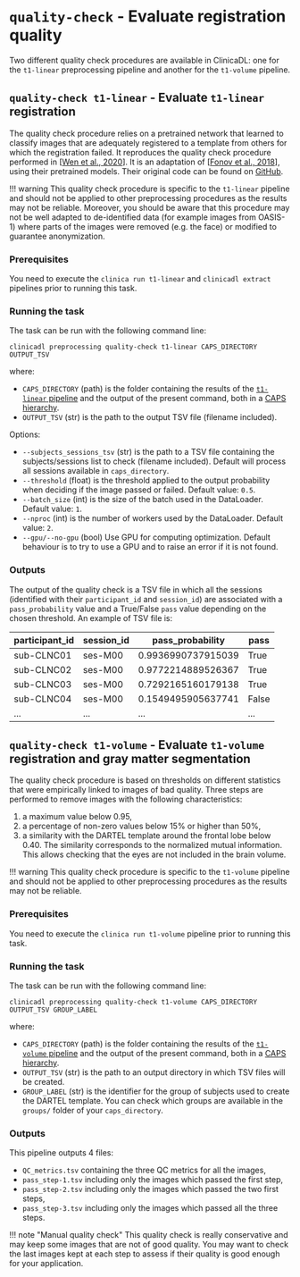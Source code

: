 # `quality-check` - Evaluate registration quality

Two different quality check procedures are available in ClinicaDL:
one for the `t1-linear` preprocessing pipeline and another for the `t1-volume` 
pipeline.


## `quality-check t1-linear` - Evaluate `t1-linear` registration

The quality check procedure relies on a pretrained network that learned to classify images 
that are adequately registered to a template from others for which the registration failed. 
It reproduces the quality check procedure performed in [[Wen et al., 2020](https://doi.org/10.1016/j.media.2020.101694)]. 
It is an adaptation of [[Fonov et al., 2018](https://www.biorxiv.org/content/10.1101/303487v1)], using their pretrained models. 
Their original code can be found on [GitHub](https://github.com/vfonov/deep-qc).

!!! warning
    This quality check procedure is specific to the `t1-linear` pipeline and should not be applied 
    to other preprocessing procedures as the results may not be reliable.
    Moreover, you should be aware that this procedure may not be well adapted to de-identified data 
    (for example images from OASIS-1) where parts of the images were removed (e.g. the face)
    or modified to guarantee anonymization.


### Prerequisites
You need to execute the `clinica run t1-linear` and `clinicadl extract` pipelines 
prior to running this task.

### Running the task
The task can be run with the following command line:
```
clinicadl preprocessing quality-check t1-linear CAPS_DIRECTORY OUTPUT_TSV
```
where:

- `CAPS_DIRECTORY` (path) is the folder containing the results of the [`t1-linear` pipeline](https://aramislab.paris.inria.fr/clinica/docs/public/latest/Pipelines/T1_Linear/) 
and the output of the present command, both in a [CAPS hierarchy](https://aramislab.paris.inria.fr/clinica/docs/public/latest/CAPS/Introduction/).
- `OUTPUT_TSV` (str) is the path to the output TSV file (filename included).


Options:

- `--subjects_sessions_tsv` (str) is the path to a TSV file containing the subjects/sessions list to check (filename included).
Default will process all sessions available in `caps_directory`.
- `--threshold` (float) is the threshold applied to the output probability when deciding if the image passed or failed. 
Default value: `0.5`.
- `--batch_size` (int) is the size of the batch used in the DataLoader. Default value: `1`.
- `--nproc` (int) is the number of workers used by the DataLoader. Default value: `2`.
- `--gpu/--no-gpu` (bool) Use GPU for computing optimization. Default behaviour is to try to use a GPU and to raise an error if it is not found.

### Outputs

The output of the quality check is a TSV file in which all the sessions (identified with their `participant_id` and `session_id`) 
are associated with a `pass_probability` value and a True/False `pass` value depending on the chosen threshold. 
An example of TSV file is:

| **participant_id** | **session_id** | **pass_probability**   | **pass**  |
|--------------------|----------------|------------------------|-----------|
| sub-CLNC01         | ses-M00        | 0.9936990737915039     | True      |
| sub-CLNC02         | ses-M00        | 0.9772214889526367     | True      |
| sub-CLNC03         | ses-M00        | 0.7292165160179138     | True      |
| sub-CLNC04         | ses-M00        | 0.1549495905637741     | False     |
| ...                |  ...           |  ...                   |  ...      |

## `quality-check t1-volume` - Evaluate `t1-volume` registration and gray matter segmentation

The quality check procedure is based on thresholds on different statistics that were empirically
linked to images of bad quality. Three steps are performed to remove images with the following characteristics:

1. a maximum value below 0.95,
2. a percentage of non-zero values below 15% or higher than 50%,
3. a similarity with the DARTEL template around the frontal lobe below 0.40. The similarity
corresponds to the normalized mutual information. This allows checking that the eyes are not
included in the brain volume. 
    
!!! warning
    This quality check procedure is specific to the `t1-volume` pipeline and should not be applied 
    to other preprocessing procedures as the results may not be reliable.


### Prerequisites
You need to execute the `clinica run t1-volume` pipeline prior to running this task.

### Running the task
The task can be run with the following command line:
```
clinicadl preprocessing quality-check t1-volume CAPS_DIRECTORY OUTPUT_TSV GROUP_LABEL
```
where:

- `CAPS_DIRECTORY` (path) is the folder containing the results of the [`t1-volume` pipeline](https://aramislab.paris.inria.fr/clinica/docs/public/latest/Pipelines/T1_Volume/) 
and the output of the present command, both in a [CAPS hierarchy](https://aramislab.paris.inria.fr/clinica/docs/public/latest/CAPS/Introduction/).
- `OUTPUT_TSV` (str) is the path to an output directory in which TSV files will be created.
- `GROUP_LABEL` (str) is the identifier for the group of subjects used to create the DARTEL template.
You can check which groups are available in the `groups/` folder of your `caps_directory`.


### Outputs

This pipeline outputs 4 files:

- `QC_metrics.tsv` containing the three QC metrics for all the images,
- `pass_step-1.tsv` including only the images which passed the first step,
- `pass_step-2.tsv` including only the images which passed the two first steps,
- `pass_step-3.tsv` including only the images which passed all the three steps.

!!! note "Manual quality check"
    This quality check is really conservative and may keep some images that are not of good quality.
    You may want to check the last images kept at each step to assess if their quality is good enough 
    for your application.
